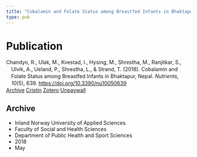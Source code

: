 ```yaml
---
title: "Cobalamin and Folate Status among Breastfed Infants in Bhaktapur, Nepal"
type: pub
---
```

<h1>Publication</h1>
<article id="csl-bib-container-Z4678KID" class="csl-bib-container">
  <div class="csl-bib-body" style="line-height: 1.35; padding-left: 1em; text-indent:-1em;">
  <div class="csl-entry">Chandyo, R., Ulak, M., Kvestad, I., Hysing, M., Shrestha, M., Ranjitkar, S., Ulvik, A., Ueland, P., Shrestha, L., &amp; Strand, T. (2018). Cobalamin and Folate Status among Breastfed Infants in Bhaktapur, Nepal. <i>Nutrients</i>, <i>10</i>(5), 639. <a href="https://doi.org/10.3390/nu10050639">https://doi.org/10.3390/nu10050639</a></div>
</div>
  <div class="csl-bib-buttons">
    <a href="#taxonomy-article-Z4678KID" class="csl-bib-button">Archive</a>
    <a href="https://app.cristin.no/results/show.jsf?id=1585864" alt="Cristin URL" class="csl-bib-button">Cristin</a>
    <a href="http://zotero.org/groups/5022929/items/Z4678KID" alt="Zotero URL" class="csl-bib-button">Zotero</a>
    <a href="https://www.mdpi.com/2072-6643/10/5/639/pdf?version=1526644502" class="csl-bib-button">Unpaywall</a>
  </div>
  <div id="csl-bib-meta-container-Z4678KID"></div>
</article>
<div id="csl-bib-meta-Z4678KID" class="csl-bib-meta">
  <article id="taxonomy-article-Z4678KID" class="taxonomy-article">
    <h1>Archive</h1>
    <ul>
      <li>Inland Norway University of Applied Sciences</li>
      <li>Faculty of Social and Health Sciences</li>
      <li>Department of Public Health and Sport Sciences</li>
      <li>2018</li>
      <li>May</li>
    </ul>
  </article>
</div>

